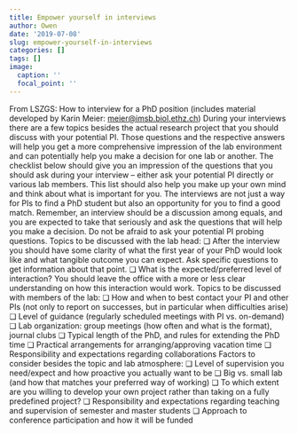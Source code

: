 ```yaml
---
title: Empower yourself in interviews
author: Owen
date: '2019-07-08'
slug: empower-yourself-in-interviews
categories: []
tags: []
image:
  caption: ''
  focal_point: ''
---
```




From LSZGS:
How to interview for a PhD position (includes material developed by Karin Meier: meier@imsb.biol.ethz.ch)
During your interviews there are a few topics besides the actual research project that you should discuss with your potential PI. Those questions and the respective answers will help you get a more comprehensive impression of the lab environment and can potentially help you make a decision for one lab or another. The checklist below should give you an impression of the questions that you should ask during your interview – either ask your potential PI directly or various lab members.
This list should also help you make up your own mind and think about what is important for you. The interviews are not just a way for PIs to find a PhD student but also an opportunity for you to find a good match. Remember, an interview should be a discussion among equals, and you are expected to take that seriously and ask the questions that will help you make a decision. Do not be afraid to ask your potential PI probing questions.
Topics to be discussed with the lab head:
❏ After the interview you should have some clarity of what the first year of your PhD would look like
and what tangible outcome you can expect. Ask specific questions to get information about that
point.
❏ What is the expected/preferred level of interaction? You should leave the office with a more or
less clear understanding on how this interaction would work.
Topics to be discussed with members of the lab:
❏ How and when to best contact your PI and other PIs (not only to report on successes, but in
particular when difficulties arise)
❏ Level of guidance (regularly scheduled meetings with PI vs. on-demand)
❏ Lab organization: group meetings (how often and what is the format), journal clubs
❏ Typical length of the PhD, and rules for extending the PhD time
❏ Practical arrangements for arranging/approving vacation time
❏ Responsibility and expectations regarding collaborations
Factors to consider besides the topic and lab atmosphere:
❏ Level of supervision you need/expect and how proactive you actually want to be
❏ Big vs. small lab (and how that matches your preferred way of working)
❏ To which extent are you willing to develop your own project rather than taking on a fully predefined
project?
❏ Responsibility and expectations regarding teaching and supervision of semester and master
students
❏ Approach to conference participation and how it will be funded
